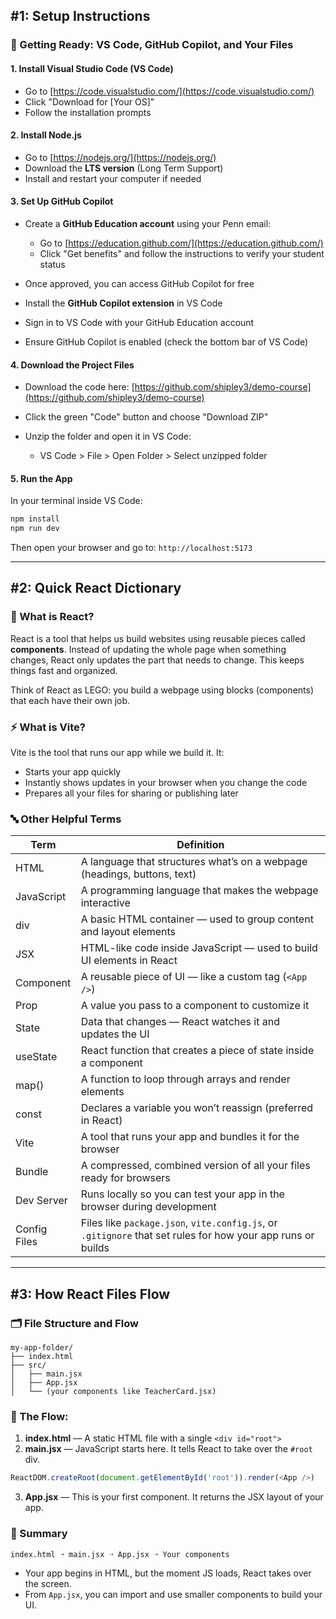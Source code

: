## #1: Setup Instructions

### 🚀 Getting Ready: VS Code, GitHub Copilot, and Your Files

#### 1. Install Visual Studio Code (VS Code)

* Go to [https://code.visualstudio.com/](https://code.visualstudio.com/)
* Click "Download for \[Your OS]"
* Follow the installation prompts

#### 2. Install Node.js

* Go to [https://nodejs.org/](https://nodejs.org/)
* Download the **LTS version** (Long Term Support)
* Install and restart your computer if needed

#### 3. Set Up GitHub Copilot

* Create a **GitHub Education account** using your Penn email:

  * Go to [https://education.github.com/](https://education.github.com/)
  * Click "Get benefits" and follow the instructions to verify your student status
* Once approved, you can access GitHub Copilot for free
* Install the **GitHub Copilot extension** in VS Code
* Sign in to VS Code with your GitHub Education account
* Ensure GitHub Copilot is enabled (check the bottom bar of VS Code)

#### 4. Download the Project Files

* Download the code here: [https://github.com/shipley3/demo-course](https://github.com/shipley3/demo-course)
* Click the green "Code" button and choose "Download ZIP"
* Unzip the folder and open it in VS Code:

  * VS Code > File > Open Folder > Select unzipped folder

#### 5. Run the App

In your terminal inside VS Code:

```bash
npm install
npm run dev
```

Then open your browser and go to: `http://localhost:5173`

---

## #2: Quick React Dictionary

### 🌟 What is React?

React is a tool that helps us build websites using reusable pieces called **components**. Instead of updating the whole page when something changes, React only updates the part that needs to change. This keeps things fast and organized.

Think of React as LEGO: you build a webpage using blocks (components) that each have their own job.

### ⚡ What is Vite?

Vite is the tool that runs our app while we build it. It:

* Starts your app quickly
* Instantly shows updates in your browser when you change the code
* Prepares all your files for sharing or publishing later

### 🔤 Other Helpful Terms

| Term         | Definition                                                                                                  |
| ------------ | ----------------------------------------------------------------------------------------------------------- |
| HTML         | A language that structures what’s on a webpage (headings, buttons, text)                                    |
| JavaScript   | A programming language that makes the webpage interactive                                                   |
| div          | A basic HTML container — used to group content and layout elements                                          |
| JSX          | HTML-like code inside JavaScript — used to build UI elements in React                                       |
| Component    | A reusable piece of UI — like a custom tag (`<App />`)                                                      |
| Prop         | A value you pass to a component to customize it                                                             |
| State        | Data that changes — React watches it and updates the UI                                                     |
| useState     | React function that creates a piece of state inside a component                                             |
| map()        | A function to loop through arrays and render elements                                                       |
| const        | Declares a variable you won’t reassign (preferred in React)                                                 |
| Vite         | A tool that runs your app and bundles it for the browser                                                    |
| Bundle       | A compressed, combined version of all your files ready for browsers                                         |
| Dev Server   | Runs locally so you can test your app in the browser during development                                     |
| Config Files | Files like `package.json`, `vite.config.js`, or `.gitignore` that set rules for how your app runs or builds |

---

## #3: How React Files Flow

### 🗂️ File Structure and Flow

```
my-app-folder/
├── index.html
├── src/
│   ├── main.jsx
│   ├── App.jsx
│   └── (your components like TeacherCard.jsx)
```

### 🔁 The Flow:

1. **index.html** — A static HTML file with a single `<div id="root">`
2. **main.jsx** — JavaScript starts here. It tells React to take over the `#root` div.

```js
ReactDOM.createRoot(document.getElementById('root')).render(<App />)
```

3. **App.jsx** — This is your first component. It returns the JSX layout of your app.

### 🔄 Summary

```html
index.html ➝ main.jsx ➝ App.jsx ➝ Your components
```

* Your app begins in HTML, but the moment JS loads, React takes over the screen.
* From `App.jsx`, you can import and use smaller components to build your UI.
